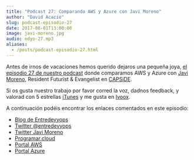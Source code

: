 ```yaml
---
title: "Podcast 27: Comparando AWS y Azure con Javi Moreno"
author: "David Acacio"
slug: podcast-episodio-27
date: 2017-08-01T13:00:00
image: javi-moreno.jpg
audio: edyo-27.mp3
aliases:
  - /posts/podcast-episodio-27.html
---
```


Antes de irnos de vacaciones hemos querido dejaros una pequeña joya, [el episodio 27 de nuestro podcast](http://podcast.edyo.es/podcast/edyo-27.mp3) donde comparamos AWS y Azure con [Javi Moreno](https://twitter.com/ciberado), Resident Futurist & Evangelist en [CAPSiDE](https://www.capside.com/).

<!--more-->
Si os gusta nuestro trabajo por favor corred la voz, dadnos feedback, y valorad con 5 estrellas [iTunes](https://itunes.apple.com/es/podcast/entredevyops-podcast/id866788492) y me gusta en [Ivoox](https://www.ivoox.com/podcast-entre-dev-y-ops-podcast_sq_f1112910_1.html).

A continuación podéis encontrar los enlaces comentados en este episodio:

 * [Blog de Entredevyops](http://www.entredevyops.es)
 * [Twitter @entredevyops](https://twitter.com/EntreDevYOps)
 * [Twitter Javi Moreno](https://twitter.com/ciberado)
 * [Programar.cloud](https://programar.cloud/)
 * [Portal AWS](https://aws.amazon.com/es/)
 * [Portal Azure](https://azure.microsoft.com/es-es/)
